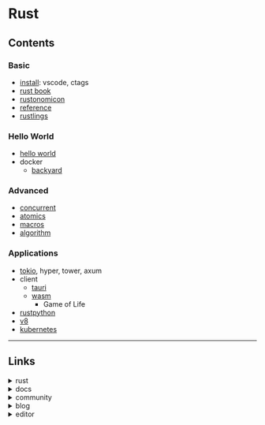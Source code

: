 # Rust

## Contents

### Basic

- [install](docs/install.md): vscode, ctags
- [rust book](docs/book.md)
- [rustonomicon](docs/nomicon.md)
- [reference](docs/reference.md)
- [rustlings](src/rustlings/README.md)

### Hello World

- [hello world](src/helloworld/README.md)
- docker
  - [backyard](src/container/backyard/README.md)

### Advanced

- [concurrent](src/concurrent/README.md)
- [atomics](src/atomics/README.md)
- [macros](src/macros/README.md)
- [algorithm](https://github.com/rurumimic/algorithm-rs)

### Applications

- [tokio](src/tokio/README.md), hyper, tower, axum
- client
  - [tauri](src/tauri/README.md)
  - [wasm](src/wasm/README.md)
    - Game of Life
- [rustpython](src/python/README.md)
- [v8](src/v8/README.md)
- [kubernetes](src/kubernetes/README.md)

---

## Links

<details>
    <summary>rust</summary>

- [rust](https://www.rust-lang.org)
  - [tools](https://www.rust-lang.org/tools)
  - [install](https://www.rust-lang.org/tools/install)
  - [learn](https://www.rust-lang.org/learn)

</details>
<details>
    <summary>docs</summary>

- [rust by example](https://doc.rust-lang.org/rust-by-example/)
- [book](https://doc.rust-lang.org/book/) + [quiz](https://rust-book.cs.brown.edu)
- [rustlings](https://github.com/rust-lang/rustlings)
- core
  - [crate std](https://doc.rust-lang.org/std/)
  - [edition guide](https://doc.rust-lang.org/edition-guide)
  - [cargo](https://github.com/rust-lang/cargo): package manager
    - [doc](https://doc.rust-lang.org/cargo/index.html)
    - [fmt](https://github.com/rust-lang/rustfmt)
    - [clippy](https://github.com/rust-lang/rust-clippy)
  - [rustdoc](https://doc.rust-lang.org/rustdoc)
  - [rustc](https://doc.rust-lang.org/rustc)
  - [error codes](https://doc.rust-lang.org/error_codes)
- skills
  - [cli](https://rust-cli.github.io/book)
  - [wasm](https://rustwasm.github.io/docs/book/)
  - [embedded](https://doc.rust-lang.org/stable/embedded-book)
- master
  - [reference](https://doc.rust-lang.org/reference)
  - [rustonomicon](https://doc.rust-lang.org/stable/nomicon/)
  - [unstable](https://doc.rust-lang.org/nightly/unstable-book)
  - [unsafe code guidelines](https://rust-lang.github.io/unsafe-code-guidelines)
- [api guidelines](https://rust-lang.github.io/api-guidelines/)
- [little book of rust macros](https://danielkeep.github.io/tlborm/book/index.html)

</details>
<details>
    <summary>community</summary>

- [community](https://www.rust-lang.org/community)
  - [users forum](https://users.rust-lang.org)

</details>
<details>
    <summary>blog</summary>

- blog: [main](https://blog.rust-lang.org/)
- blog: [inside](<https://blog.rust-lang.org/inside-rust>)

</details>
<details>
    <summary>editor</summary>

- [vim](https://github.com/rust-lang/rust.vim)

</details>

